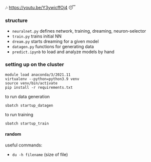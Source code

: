 🎶 https://youtu.be/Y3ywicffOj4 😴

### structure

* `neuralnet.py` defines network, training, dreaming, neuron-selector
* `train.py` trains initial NN
* `dream.py` starts dreaming for a given model
* `datagen.py` functions for generating data
* `predict.ipynb` to load and analyze models by hand

### setting up on the cluster

```
module load anaconda/3/2021.11
virtualenv --python=python3.9 venv
source venv/bin/activate
pip install -r requirements.txt
```

to run data generation
```
sbatch startup_datagen
```

to run training
```
sbatch startup_train
```

#### random

useful commands:
* `du -h filename` (size of file)
